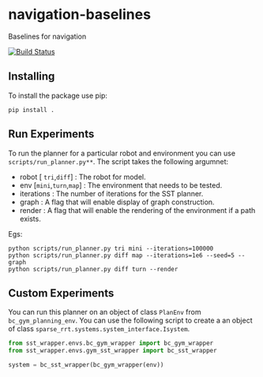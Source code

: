 # navigation-baselines
Baselines for navigation


[![Build Status](https://travis-ci.com/jacobjohnson-bc/navigation-baselines.svg?branch=master)](https://travis-ci.com/jacobjohnson-bc/navigation-baselines)


## Installing
To install the package use pip:
```
pip install .
```

## Run Experiments

To run the planner for a particular robot and environment you can use `scripts/run_planner.py**`. The script takes the following argumnet:
- robot [ `tri`,`diff`] : The robot for model.
- env [`mini`,`turn`,`map`] : The environment that needs to be tested.
- iterations : The number of iterations for the SST planner.
- graph : A flag that will enable display of graph construction.
- render : A flag that will enable the rendering of the environment if a path exists.

Egs:
```
python scripts/run_planner.py tri mini --iterations=100000
python scripts/run_planner.py diff map --iterations=1e6 --seed=5 --graph
python scripts/run_planner.py diff turn --render
```

## Custom Experiments

You can run this planner on an object of class `PlanEnv` from `bc_gym_planning_env`. You can use the following script to create a an object of class `sparse_rrt.systems.system_interface.Isystem`.

```python
from sst_wrapper.envs.bc_gym_wrapper import bc_gym_wrapper
from sst_wrapper.envs.gym_sst_wrapper import bc_sst_wrapper

system = bc_sst_wrapper(bc_gym_wrapper(env))
```
